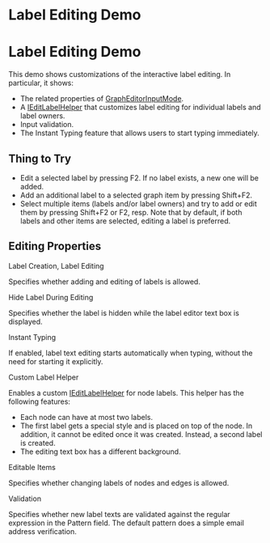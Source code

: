 <!--
 //////////////////////////////////////////////////////////////////////////////
 // @license
 // This file is part of yFiles for HTML 2.6.
 // Use is subject to license terms.
 //
 // Copyright (c) 2000-2023 by yWorks GmbH, Vor dem Kreuzberg 28,
 // 72070 Tuebingen, Germany. All rights reserved.
 //
 //////////////////////////////////////////////////////////////////////////////
-->
# Label Editing Demo

# Label Editing Demo

This demo shows customizations of the interactive label editing. In particular, it shows:

- The related properties of [GraphEditorInputMode](https://docs.yworks.com/yfileshtml/#/api/GraphEditorInputMode).
- A [IEditLabelHelper](https://docs.yworks.com/yfileshtml/#/api/IEditLabelHelper) that customizes label editing for individual labels and label owners.
- Input validation.
- The Instant Typing feature that allows users to start typing immediately.

## Thing to Try

- Edit a selected label by pressing F2. If no label exists, a new one will be added.
- Add an additional label to a selected graph item by pressing Shift+F2.
- Select multiple items (labels and/or label owners) and try to add or edit them by pressing Shift+F2 or F2, resp. Note that by default, if both labels and other items are selected, editing a label is preferred.

## Editing Properties

Label Creation, Label Editing

Specifies whether adding and editing of labels is allowed.

Hide Label During Editing

Specifies whether the label is hidden while the label editor text box is displayed.

Instant Typing

If enabled, label text editing starts automatically when typing, without the need for starting it explicitly.

Custom Label Helper

Enables a custom [IEditLabelHelper](https://docs.yworks.com/yfileshtml/#/api/IEditLabelHelper) for node labels. This helper has the following features:

- Each node can have at most two labels.
- The first label gets a special style and is placed on top of the node. In addition, it cannot be edited once it was created. Instead, a second label is created.
- The editing text box has a different background.

Editable Items

Specifies whether changing labels of nodes and edges is allowed.

Validation

Specifies whether new label texts are validated against the regular expression in the Pattern field. The default pattern does a simple email address verification.
